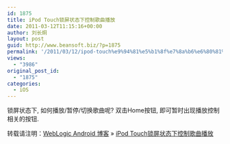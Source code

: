 ```yaml
---
id: 1875
title: iPod Touch锁屏状态下控制歌曲播放
date: 2011-03-12T11:15:16+00:00
author: 刘长炯
layout: post
guid: http://www.beansoft.biz/?p=1875
permalink: '/2011/03/12/ipod-touch%e9%94%81%e5%b1%8f%e7%8a%b6%e6%80%81%e4%b8%8b%e6%8e%a7%e5%88%b6%e6%ad%8c%e6%9b%b2%e6%92%ad%e6%94%be/'
views:
  - "3986"
original_post_id:
  - "1875"
categories:
  - iOS
---
```

锁屏状态下, 如何播放/暂停/切换歌曲呢? 双击Home按钮, 即可暂时出现播放控制相关的按钮.

转载请注明：[WebLogic Android 博客](http://www.beansoft.biz) &raquo; [iPod Touch锁屏状态下控制歌曲播放](http://www.beansoft.biz/2011/03/12/ipod-touch%e9%94%81%e5%b1%8f%e7%8a%b6%e6%80%81%e4%b8%8b%e6%8e%a7%e5%88%b6%e6%ad%8c%e6%9b%b2%e6%92%ad%e6%94%be/)